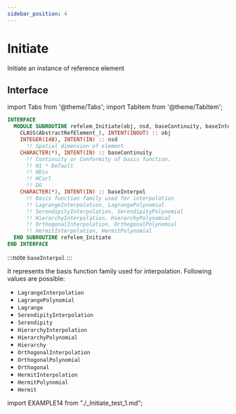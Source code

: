 ```yaml
---
sidebar_position: 4
---
```


# Initiate

Initiate an instance of reference element

## Interface

import Tabs from '@theme/Tabs';
import TabItem from '@theme/TabItem';

<Tabs>
<TabItem value="interface" label="܀ Interface" default>

```fortran
INTERFACE
  MODULE SUBROUTINE refelem_Initiate(obj, nsd, baseContinuity, baseInterpol)
    CLASS(AbstractRefElement_), INTENT(INOUT) :: obj
    INTEGER(I4B), INTENT(IN) :: nsd
      !! Spatial dimension of element
    CHARACTER(*), INTENT(IN) :: baseContinuity
      !! Continuity or Conformity of basis function.
      !! H1 * Default
      !! HDiv
      !! HCurl
      !! DG
    CHARACTER(*), INTENT(IN) :: baseInterpol
      !! Basis function family used for interpolation
      !! LagrangeInterpolation, LagrangePolynomial
      !! SerendipityInterpolation, SerendipityPolynomial
      !! HierarchyInterpolation, HierarchyPolynomial
      !! OrthogonalInterpolation, OrthogonalPolynomial
      !! HermitInterpolation, HermitPolynomial
  END SUBROUTINE refelem_Initiate
END INTERFACE
```

:::note `baseInterpol`
:::

It represents the basis function family used for interpolation. Following values are possible:

- `LagrangeInterpolation`
- `LagrangePolynomial`
- `Lagrange`
- `SerendipityInterpolation`
- `Serendipity`
- `HierarchyInterpolation`
- `HierarchyPolynomial`
- `Hierarchy`
- `OrthogonalInterpolation`
- `OrthogonalPolynomial`
- `Orthogonal`
- `HermitInterpolation`
- `HermitPolynomial`
- `Hermit`

</TabItem>

<TabItem value="example" label="️܀ See example">

import EXAMPLE14 from "./_Initiate_test_1.md";

<EXAMPLE14 />

</TabItem>

<TabItem value="close" label="↢ ">

</TabItem>
</Tabs>
